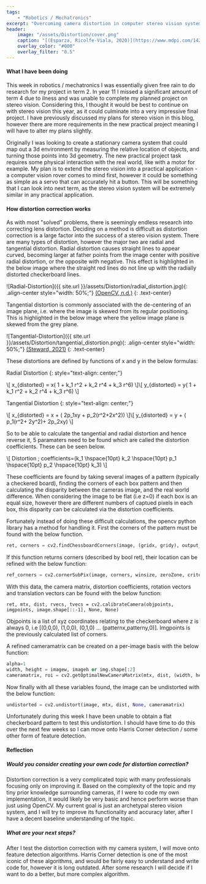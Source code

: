 ```yaml
---
tags: 
    - "Robotics / Mechatronics"
excerpt: "Overcoming camera distortion in computer stereo vision systems."
header:
    image: "/assets/Distortion/cover.png"
    caption: "[(Esparza, Ricolfe-Viala, 2020)](https://www.mdpi.com/1424-8220/20/13/3695)" 
    overlay_color: "#000"
    overlay_filter: "0.5"
---
```

#### What I have been doing

This week in robotics / mechatronics I was essentially given free rain to do research for my project in term 2. In year 11 I missed a significant amount of term 4 due to ilness and was unable to complete my planned project on stereo vision. Considering this, I thought it would be best to continue on with stereo vision this year, as it could culminate into a very impressive final project. I have previously discussed my plans for stereo vision in this blog, however there are more requirements in the new practical project meaning I will have to alter my plans slightly.

Originally I was looking to create a stationary camera system that could map out a 3d environment by measuring the relative location of objects, and turning those points into 3d geometry. The new practical project task requires some physical interaction with the real world, like with a motor for example. My plan is to extend the stereo vision into a practical application - a computer vision rover comes to mind first, however it could be something as simple as a servo that can accurately hit a button. This will be something that I can look into next term, as the stereo vision system will be extremely similar in any practical application.

#### How distortion correction works

As with most "solved" problems, there is seemingly endless research into correcting lens distortion. Deciding on a method is difficult as distortion correction is a large factor into the success of a stereo vision system. There are many types of distortion, however the major two are radial and tangential distortion. Radial distortion causes straight lines to appear curved, becoming larger at father points from the image center with positive radial distortion, or the opposite with negative. This effect is highlighted in the below image where the straight red lines do not line up with the radially distorted checkerboard lines.

![Radial-Distortion]({{ site.url }}/assets/Distortion/radial_distortion.jpg){: .align-center style="width: 50%;"}
[(OpenCV, n.d.)](https://docs.opencv.org/4.x/dc/dbb/tutorial_py_calibration.html)
{: .text-center}

Tangential distortion is commonly associated with the de-centering of an image plane, i.e. where the image is skewed from its regular positioning. This is highlighted in the below image where the yellow image plane is skewed from the grey plane. 

![Tangential-Distortion]({{ site.url }}/assets/Distortion/tangential_distortion.png){: .align-center style="width: 50%;"}
[(Steward, 2021)](https://www.tangramvision.com/blog/camera-modeling-exploring-distortion-and-distortion-models-part-i)
{: .text-center}

These distortions are defined by functions of x and y in the below formulas:

Radial Distortion
{: style="text-align: center;"}

\\[
x_{distorted} = x( 1 + k_1 r^2 + k_2 r^4 + k_3 r^6) 
\\]\\[
y_{distorted} = y( 1 + k_1 r^2 + k_2 r^4 + k_3 r^6)
\\]

Tangential Distortion
{: style="text-align: center;"}

\\[
x_{distorted} = x + ( 2p_1xy + p_2(r^2+2x^2)) 
\\]\\[
y_{distorted} = y + ( p_1(r^2+ 2y^2)+ 2p_2xy)
\\]

So to be able to calculate the tangential and radial distortion and hence reverse it, 5 paramaters need to be found which are called the distortion coefficients. These can be seen below.

\\[
Distortion \; coefficients=(k_1 \hspace{10pt} k_2 \hspace{10pt} p_1 \hspace{10pt} p_2 \hspace{10pt} k_3)
\\]

These coefficients are found by taking several images of a pattern (typically a checkered board), finding the corners of each box pattern and then calculating the disparity between the cameras image, and the real world difference. When considering the image to be flat (i.e z=0) if each box is an equal size, however there are different numbers of captued pixels in each box, this disparity can be calculated via the distortion coefficients. 

Fortunately instead of doing these difficult calculations, the opencv python library has a method for handling it. First the corners of the pattern must be found with the below function.
~~~ python
ret, corners = cv2.findChessboardCorners(image, (gridx, gridy), output_corners)
~~~
If this function returns corners (described by bool ret), their location can be refined with the below function:
~~~ python
ref_corners = cv2.cornerSubPix(image, corners, winsize, zeroZone, criteria)
~~~
With this data, the camera matrix, distortion coefficients, rotation vectors and translation vectors can be found with the below function:
~~~
ret, mtx, dist, rvecs, tvecs = cv2.calibrateCamera(objpoints, imgpoints, image.shape[::-1], None, None)
~~~
Objpoints is a list of xyz coordinates relating to the checkerboard where z is always 0, i.e [(0,0,0), (1,0,0), (0,1,0) ... (patternx,patterny,0)]. Imgpoints is the previously calculated list of corners. 

A refined cameramatrix can be created on a per-image basis with the below function:

~~~ python
alpha=1
width, height = imagew, imageh or img.shape[:2]
cameramatrix, roi = cv2.getOptimalNewCameraMatrix(mtx, dist, (width, height), alpha, (width, height))
~~~
Now finally with all these variables found, the image can be undistorted with the below function:
~~~ python
undistorted = cv2.undistort(image, mtx, dist, None, cameramatrix)
~~~

Unfortunately during this week I have been unable to obtain a flat checkerboard pattern to test this undistortion. I should have time to do this over the next few weeks so I can move onto Harris Corner detection / some other form of feature detection.

#### Reflection

##### Would you consider creating your own code for distortion correction?

Distortion correction is a very complicated topic with many professionals focusing only on improving it. Based on the complexity of the topic and my tiny prior knowledge surrounding cameras,  if I were to code my own implementation, it would likely be very basic and hence perform worse than just using OpenCV. My current goal is just an archetypal stereo vision system, and I will try to improve its functionality and accuracy later, after I have a decent baseline understanding of the topic.

##### What are your next steps?

After I test the distortion correction with my camera system, I will move onto feature detection algorithms. Harris Corner detection is one of the most iconic of these algorithms, and would be fairly easy to understand and write code for, however it is long outdated. After some research I will decide if I want to do a better, but more complex algorithm. 